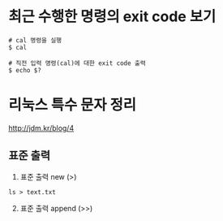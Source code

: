 # 최근 수행한 명령의 exit code 보기 
```shell
# cal 명령을 실행 
$ cal

# 직전 입력 명령(cal)에 대한 exit code 출력 
$ echo $?
```

# 리눅스 특수 문자 정리
http://jdm.kr/blog/4

## 표준 출력 
1. 표준 출력 new (>)
```shell
ls > text.txt
```

2. 표준 출력 append (>>)
